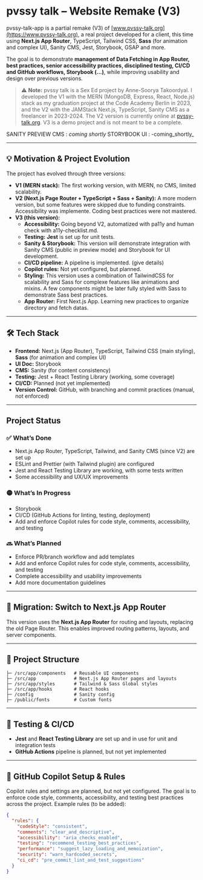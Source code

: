 # pvssy talk – Website Remake (V3)

pvssy-talk-app is a partial remake (V3) of [www.pvssy-talk.org](https://www.pvssy-talk.org), a real project developed for a client, this time using **Next.js App Router**, TypeScript, Tailwind CSS, **Sass** (for animation and complex UI), Sanity CMS, Jest, Storybook, GSAP and more.

The goal is to demonstrate **management of Data Fetching in App Router, best practices, senior accessibility practices, disciplined testing, CI/CD and GitHub workflows, Storybook (...)**, while improving usability and design over previous versions.

> ⚠️ **Note:** pvssy talk is a Sex Ed project by Anne-Soorya Takoordyal. I developed the V1 with the MERN (MongoDB, Express, React, Node.js) stack as my graduation project at the Code Academy Berlin in 2023, and the V2 with the JAMStack Next.js, TypeScript, Sanity CMS as a freelancer in 2023-2024. The V2 version is currently online at [pvssy-talk.org](https://pvssy-talk.org). V3 is a demo project and is not meant to be a complete.

SANITY PREVIEW CMS : _coming shortly_
STORYBOOK UI : -coming_shortly_

---

## 💡 Motivation & Project Evolution

The project has evolved through three versions:

- **V1 (MERN stack):** The first working version, with MERN, no CMS, limited scalability.
- **V2 (Next.js Page Router + TypeScript + Sass + Sanity):** A more modern version, but some features were skipped due to funding constraints. Accessibility was implemente. Coding best practices were not mastered.
- **V3 (this version):**
  - **Accessibility:** Going beyond V2, automatized with pa11y and human check with a11y-checklist.md.
  - **Testing:** **Jest** is set up for unit tests.
  - **Sanity & Storybook:** This version will demonstrate integration with Sanity CMS (public in preview mode) and Storybook for UI development.
  - **CI/CD pipeline:** A pipeline is implemented. (give details)
  - **Copilot rules:** Not yet configured, but planned.
  - **Styling:** This version uses a combination of TailwindCSS for scalability and Sass for complexe features like animations and mixins. A few components might be later fully styled with Sass to demonstrate Sass best practices.
  - **App Router:** First Next.js App. Learning new practices to organize directory and fetch datas.
---

## 🛠 Tech Stack

- **Frontend:** Next.js (App Router), TypeScript, Tailwind CSS (main styling), **Sass** (for animation and complex UI)
- **UI Doc:** Storybook
- **CMS:** Sanity (for content consistency)
- **Testing:** Jest + React Testing Library (working, some coverage)
- **CI/CD:** Planned (not yet implemented)
- **Version Control:** GitHub, with branching and commit practices (manual, not enforced)

---

## Project Status

### ✅ What’s Done

- Next.js App Router, TypeScript, Tailwind, and Sanity CMS (since V2) are set up
- ESLint and Prettier (with Tailwind plugin) are configured
- Jest and React Testing Library are working, with some tests written
- Some accessibility and UX/UX improvements

### 🟡 What’s In Progress

- Storybook
- CI/CD (GitHub Actions for linting, testing, deployment)
- Add and enforce Copilot rules for code style, comments, accessibility, and testing

### 🔜 What’s Planned

- Enforce PR/branch workflow and add templates
- Add and enforce Copilot rules for code style, comments, accessibility, and testing
- Complete accessibility and usability improvements
- Add more documentation guidelines

---

## 🔀 Migration: Switch to Next.js App Router

This version uses the **Next.js App Router** for routing and layouts, replacing the old Page Router. This enables improved routing patterns, layouts, and server components.

---

## 📂 Project Structure

```text
├─ /src/app/components   # Reusable UI components
├─ /src/app              # Next.js App Router pages and layouts
├─ /src/app/styles       # Tailwind & Sass Global styles
├─ /src/app/hooks        # React hooks
├─ /config               # Sanity config
├─ /public/fonts         # Custom fonts
```

---

## 🧪 Testing & CI/CD

- **Jest** and **React Testing Library** are set up and in use for unit and integration tests
- **GitHub Actions** pipeline is planned, but not yet implemented

---

## 🤖 GitHub Copilot Setup & Rules

Copilot rules and settings are planned, but not yet configured. The goal is to enforce code style, comments, accessibility, and testing best practices across the project. Example rules (to be added):

```json
{
  "rules": {
    "codeStyle": "consistent",
    "comments": "clear_and_descriptive",
    "accessibility": "aria_checks_enabled",
    "testing": "recommend_testing_best_practices",
    "performance": "suggest_lazy_loading_and_memoization",
    "security": "warn_hardcoded_secrets",
    "ci_cd": "pre_commit_lint_and_test_suggestions"
  }
}
```
